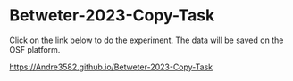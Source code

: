 # Betweter-2023-Copy-Task

Click on the link below to do the experiment. The data will be saved on the OSF platform.

https://Andre3582.github.io/Betweter-2023-Copy-Task
